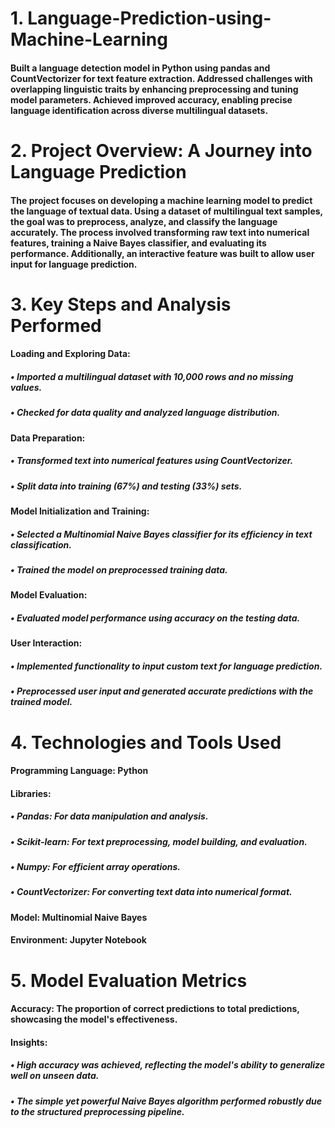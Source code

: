 # 1. Language-Prediction-using-Machine-Learning
#### Built a language detection model in Python using pandas and CountVectorizer for text feature extraction. Addressed challenges with overlapping linguistic traits by enhancing preprocessing and tuning model parameters. Achieved improved accuracy, enabling precise language identification across diverse multilingual datasets.
# 2. Project Overview: A Journey into Language Prediction
#### The project focuses on developing a machine learning model to predict the language of textual data. Using a dataset of multilingual text samples, the goal was to preprocess, analyze, and classify the language accurately. The process involved transforming raw text into numerical features, training a Naive Bayes classifier, and evaluating its performance. Additionally, an interactive feature was built to allow user input for language prediction.
# 3. Key Steps and Analysis Performed
#### Loading and Exploring Data:
##### • Imported a multilingual dataset with 10,000 rows and no missing values.
##### • Checked for data quality and analyzed language distribution.
#### Data Preparation:
##### • Transformed text into numerical features using CountVectorizer.
##### • Split data into training (67%) and testing (33%) sets.
#### Model Initialization and Training:
##### • Selected a Multinomial Naive Bayes classifier for its efficiency in text classification.
##### • Trained the model on preprocessed training data.
#### Model Evaluation:
##### • Evaluated model performance using accuracy on the testing data.
#### User Interaction:
##### • Implemented functionality to input custom text for language prediction.
##### • Preprocessed user input and generated accurate predictions with the trained model.
# 4. Technologies and Tools Used
#### Programming Language: Python
#### Libraries:
##### • Pandas: For data manipulation and analysis.
##### • Scikit-learn: For text preprocessing, model building, and evaluation.
##### • Numpy: For efficient array operations.
##### • CountVectorizer: For converting text data into numerical format.
#### Model: Multinomial Naive Bayes
#### Environment: Jupyter Notebook
# 5. Model Evaluation Metrics
#### Accuracy: The proportion of correct predictions to total predictions, showcasing the model's effectiveness.
#### Insights:
##### • High accuracy was achieved, reflecting the model's ability to generalize well on unseen data.
##### • The simple yet powerful Naive Bayes algorithm performed robustly due to the structured preprocessing pipeline.
